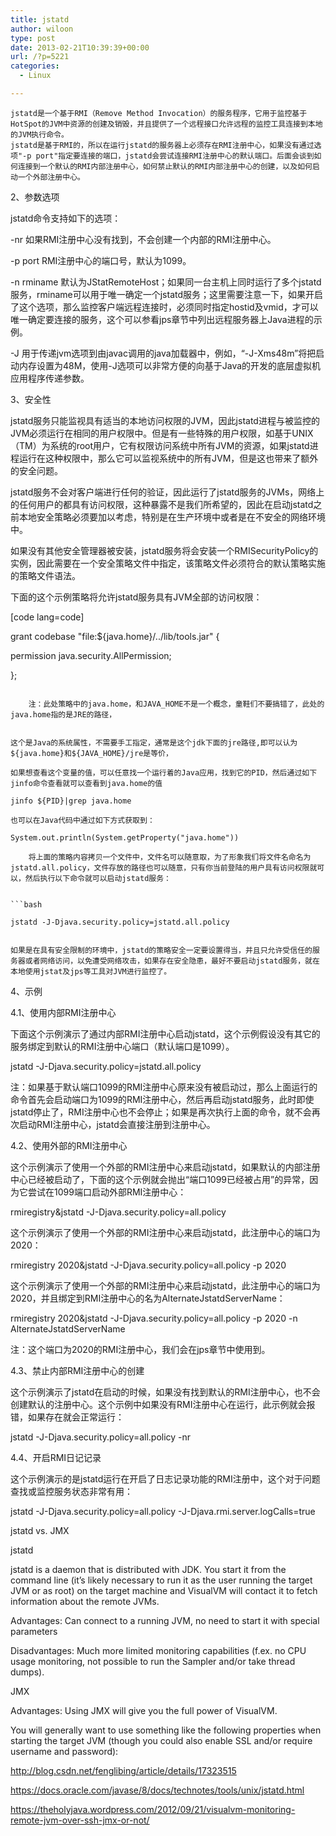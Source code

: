 ```yaml
---
title: jstatd
author: wiloon
type: post
date: 2013-02-21T10:39:39+00:00
url: /?p=5221
categories:
  - Linux

---
```

    jstatd是一个基于RMI（Remove Method Invocation）的服务程序，它用于监控基于HotSpot的JVM中资源的创建及销毁，并且提供了一个远程接口允许远程的监控工具连接到本地的JVM执行命令。
    jstatd是基于RMI的，所以在运行jstatd的服务器上必须存在RMI注册中心，如果没有通过选项"-p port"指定要连接的端口，jstatd会尝试连接RMI注册中心的默认端口。后面会谈到如何连接到一个默认的RMI内部注册中心，如何禁止默认的RMI内部注册中心的创建，以及如何启动一个外部注册中心。
    

2、参数选项
      
jstatd命令支持如下的选项：
      
-nr 如果RMI注册中心没有找到，不会创建一个内部的RMI注册中心。
      
-p port RMI注册中心的端口号，默认为1099。
      
-n rminame 默认为JStatRemoteHost；如果同一台主机上同时运行了多个jstatd服务，rminame可以用于唯一确定一个jstatd服务；这里需要注意一下，如果开启了这个选项，那么监控客户端远程连接时，必须同时指定hostid及vmid，才可以唯一确定要连接的服务，这个可以参看jps章节中列出远程服务器上Java进程的示例。
      
-J 用于传递jvm选项到由javac调用的java加载器中，例如，“-J-Xms48m”将把启动内存设置为48M，使用-J选项可以非常方便的向基于Java的开发的底层虚拟机应用程序传递参数。

3、安全性
      
jstatd服务只能监视具有适当的本地访问权限的JVM，因此jstatd进程与被监控的JVM必须运行在相同的用户权限中。但是有一些特殊的用户权限，如基于UNIX（TM）为系统的root用户，它有权限访问系统中所有JVM的资源，如果jstatd进程运行在这种权限中，那么它可以监视系统中的所有JVM，但是这也带来了额外的安全问题。
      
jstatd服务不会对客户端进行任何的验证，因此运行了jstatd服务的JVMs，网络上的任何用户的都具有访问权限，这种暴露不是我们所希望的，因此在启动jstatd之前本地安全策略必须要加以考虑，特别是在生产环境中或者是在不安全的网络环境中。
      
如果没有其他安全管理器被安装，jstatd服务将会安装一个RMISecurityPolicy的实例，因此需要在一个安全策略文件中指定，该策略文件必须符合的默认策略实施的策略文件语法。
      
下面的这个示例策略将允许jstatd服务具有JVM全部的访问权限：

[code lang=code]
  
grant codebase "file:${java.home}/../lib/tools.jar" {
     
permission java.security.AllPermission;
  
};
  
```

    注：此处策略中的java.home，和JAVA_HOME不是一个概念，童鞋们不要搞错了，此处的java.home指的是JRE的路径，
    

这个是Java的系统属性，不需要手工指定，通常是这个jdk下面的jre路径,即可以认为${java.home}和${JAVA_HOME}/jre是等价，
  
如果想查看这个变量的值，可以任意找一个运行着的Java应用，找到它的PID，然后通过如下jinfo命令查看就可以查看到java.home的值

jinfo ${PID}|grep java.home
      
也可以在Java代码中通过如下方式获取到：

System.out.println(System.getProperty("java.home"))

    将上面的策略内容拷贝一个文件中，文件名可以随意取，为了形象我们将文件名命名为jstatd.all.policy，文件存放的路径也可以随意，只有你当前登陆的用户具有访问权限就可以，然后执行以下命令就可以启动jstatd服务：
    

```bash
  
jstatd -J-Djava.security.policy=jstatd.all.policy
  
```

    如果是在具有安全限制的环境中，jstatd的策略安全一定要设置得当，并且只允许受信任的服务器或者网络访问，以免遭受网络攻击，如果存在安全隐患，最好不要启动jstatd服务，就在本地使用jstat及jps等工具对JVM进行监控了。
    

4、示例
  
4.1、使用内部RMI注册中心
      
下面这个示例演示了通过内部RMI注册中心启动jstatd，这个示例假设没有其它的服务绑定到默认的RMI注册中心端口（默认端口是1099）。

jstatd -J-Djava.security.policy=jstatd.all.policy
      
注：如果基于默认端口1099的RMI注册中心原来没有被启动过，那么上面运行的命令首先会启动端口为1099的RMI注册中心，然后再启动jstatd服务，此时即使jstatd停止了，RMI注册中心也不会停止；如果是再次执行上面的命令，就不会再次启动RMI注册中心，jstatd会直接注册到注册中心。

4.2、使用外部的RMI注册中心
      
这个示例演示了使用一个外部的RMI注册中心来启动jstatd，如果默认的内部注册中心已经被启动了，下面的这个示例就会抛出“端口1099已经被占用”的异常，因为它尝试在1099端口启动外部RMI注册中心：

rmiregistry&jstatd -J-Djava.security.policy=all.policy
      
这个示例演示了使用一个外部的RMI注册中心来启动jstatd，此注册中心的端口为2020：

rmiregistry 2020&jstatd -J-Djava.security.policy=all.policy -p 2020
      
这个示例演示了使用一个外部的RMI注册中心来启动jstatd，此注册中心的端口为2020，并且绑定到RMI注册中心的名为AlternateJstatdServerName：

rmiregistry 2020&jstatd -J-Djava.security.policy=all.policy -p 2020 -n AlternateJstatdServerName
      
注：这个端口为2020的RMI注册中心，我们会在jps章节中使用到。

4.3、禁止内部RMI注册中心的创建
      
这个示例演示了jstatd在启动的时候，如果没有找到默认的RMI注册中心，也不会创建默认的注册中心。这个示例中如果没有RMI注册中心在运行，此示例就会报错，如果存在就会正常运行：

jstatd -J-Djava.security.policy=all.policy -nr

4.4、开启RMI日记记录
      
这个示例演示的是jstatd运行在开启了日志记录功能的RMI注册中，这个对于问题查找或监控服务状态非常有用：

jstatd -J-Djava.security.policy=all.policy -J-Djava.rmi.server.logCalls=true

jstatd vs. JMX
  
jstatd

jstatd is a daemon that is distributed with JDK. You start it from the command line (it’s likely necessary to run it as the user running the target JVM or as root) on the target machine and VisualVM will contact it to fetch information about the remote JVMs.

Advantages: Can connect to a running JVM, no need to start it with special parameters
  
Disadvantages: Much more limited monitoring capabilities (f.ex. no CPU usage monitoring, not possible to run the Sampler and/or take thread dumps).

JMX
  
Advantages: Using JMX will give you the full power of VisualVM.
  
You will generally want to use something like the following properties when starting the target JVM (though you could also enable SSL and/or require username and password):

http://blog.csdn.net/fenglibing/article/details/17323515
  
https://docs.oracle.com/javase/8/docs/technotes/tools/unix/jstatd.html
  
https://theholyjava.wordpress.com/2012/09/21/visualvm-monitoring-remote-jvm-over-ssh-jmx-or-not/